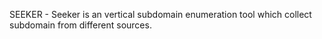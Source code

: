 SEEKER - Seeker is an vertical subdomain enumeration tool which collect subdomain from different sources. 



